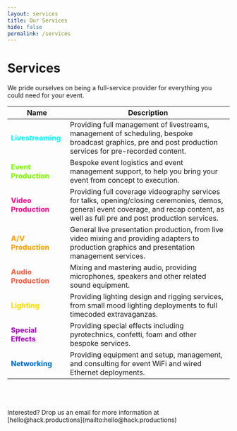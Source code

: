 ```yaml
---
layout: services
title: Our Services
hide: false
permalink: /services
---
```


# Services

We pride ourselves on being a full-service provider for everything you could need for your event. 


| Name      | Description |
| ----------- | ----------- |
| <span style="color:#00FFFF; font-weight: 800;">Livestreaming</span>      | Providing full management of livestreams, management of scheduling, bespoke broadcast graphics, pre and post production services for pre-recorded content.       |
| <span style="color:#7FFF00; font-weight: 800;">Event Production</span> | Bespoke event logistics and event management support, to help you bring your event from concept to execution. | 
| <span style="color:#FF1493; font-weight: 800;">Video Production</span>   | Providing full coverage videography services for talks, opening/closing ceremonies, demos, general event coverage, and recap content, as well as full pre and post production services.        |
| <span style="color:#FFA500; font-weight: 800;">A/V Production</span>  | General live presentation production, from live video mixing and providing adapters to production graphics and presentation management services. | 
| <span style="color:#FF6347; font-weight: 800;">Audio Production</span> | Mixing and mastering audio, providing microphones, speakers and other related sound equipment. |
| <span style="color:#FFDC00; font-weight: 800;">Lighting</span> |  Providing lighting design and rigging services, from small mood lighting deployments to full timecoded extravaganzas.
| <span style="color:#B10DC9; font-weight: 800;">Special Effects</span> | Providing special effects including pyrotechnics, confetti, foam and other bespoke services. |
| <span style="color:#0074D9; font-weight: 800;">Networking</span> | Providing equipment and setup, management, and consulting for event WiFi and wired Ethernet deployments. | 

<br>
<br>
<br>
Interested? Drop us an email for more information at [hello@hack.productions](mailto:hello@hack.productions)
<br>
<br>
<br>
<br>
<br>
<br>

